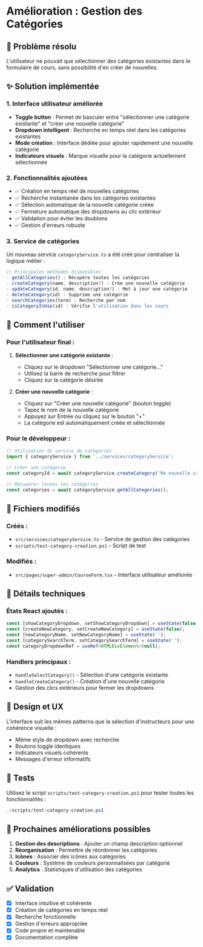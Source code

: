 # Amélioration : Gestion des Catégories

## 🎯 Problème résolu
L'utilisateur ne pouvait que sélectionner des catégories existantes dans le formulaire de cours, sans possibilité d'en créer de nouvelles.

## ✨ Solution implémentée

### 1. Interface utilisateur améliorée
- **Toggle button** : Permet de basculer entre "sélectionner une catégorie existante" et "créer une nouvelle catégorie"
- **Dropdown intelligent** : Recherche en temps réel dans les catégories existantes
- **Mode création** : Interface dédiée pour ajouter rapidement une nouvelle catégorie
- **Indicateurs visuels** : Marque visuelle pour la catégorie actuellement sélectionnée

### 2. Fonctionnalités ajoutées
- ✅ Création en temps réel de nouvelles catégories
- ✅ Recherche instantanée dans les catégories existantes
- ✅ Sélection automatique de la nouvelle catégorie créée
- ✅ Fermeture automatique des dropdowns au clic extérieur
- ✅ Validation pour éviter les doublons
- ✅ Gestion d'erreurs robuste

### 3. Service de catégories
Un nouveau service `categoryService.ts` a été créé pour centraliser la logique métier :

```typescript
// Principales méthodes disponibles
- getAllCategories() : Récupère toutes les catégories
- createCategory(name, description?) : Crée une nouvelle catégorie
- updateCategory(id, name, description?) : Met à jour une catégorie
- deleteCategory(id) : Supprime une catégorie
- searchCategories(term) : Recherche par nom
- isCategoryInUse(id) : Vérifie l'utilisation dans les cours
```

## 🚀 Comment l'utiliser

### Pour l'utilisateur final :
1. **Sélectionner une catégorie existante** :
   - Cliquez sur le dropdown "Sélectionner une catégorie..."
   - Utilisez la barre de recherche pour filtrer
   - Cliquez sur la catégorie désirée

2. **Créer une nouvelle catégorie** :
   - Cliquez sur "Créer une nouvelle catégorie" (bouton toggle)
   - Tapez le nom de la nouvelle catégorie
   - Appuyez sur Entrée ou cliquez sur le bouton "+"
   - La catégorie est automatiquement créée et sélectionnée

### Pour le développeur :
```typescript
// Utilisation du service de catégories
import { categoryService } from '../services/categoryService';

// Créer une catégorie
const categoryId = await categoryService.createCategory('Ma nouvelle catégorie');

// Récupérer toutes les catégories
const categories = await categoryService.getAllCategories();
```

## 📁 Fichiers modifiés

### Créés :
- `src/services/categoryService.ts` - Service de gestion des catégories
- `scripts/test-category-creation.ps1` - Script de test

### Modifiés :
- `src/pages/super-admin/CourseForm.tsx` - Interface utilisateur améliorée

## 🔧 Détails techniques

### États React ajoutés :
```typescript
const [showCategoryDropdown, setShowCategoryDropdown] = useState(false);
const [createNewCategory, setCreateNewCategory] = useState(false);
const [newCategoryName, setNewCategoryName] = useState('');
const [categorySearchTerm, setCategorySearchTerm] = useState('');
const categoryDropdownRef = useRef<HTMLDivElement>(null);
```

### Handlers principaux :
- `handleSelectCategory()` - Sélection d'une catégorie existante
- `handleCreateCategory()` - Création d'une nouvelle catégorie
- Gestion des clics extérieurs pour fermer les dropdowns

## 🎨 Design et UX

L'interface suit les mêmes patterns que la sélection d'instructeurs pour une cohérence visuelle :
- Même style de dropdown avec recherche
- Boutons toggle identiques
- Indicateurs visuels cohérents
- Messages d'erreur informatifs

## 🧪 Tests

Utilisez le script `scripts/test-category-creation.ps1` pour tester toutes les fonctionnalités :
```powershell
./scripts/test-category-creation.ps1
```

## 🚀 Prochaines améliorations possibles

1. **Gestion des descriptions** : Ajouter un champ description optionnel
2. **Réorganisation** : Permettre de réordonner les catégories
3. **Icônes** : Associer des icônes aux catégories
4. **Couleurs** : Système de couleurs personnalisées par catégorie
5. **Analytics** : Statistiques d'utilisation des catégories

## ✅ Validation

- [x] Interface intuitive et cohérente
- [x] Création de catégories en temps réel
- [x] Recherche fonctionnelle
- [x] Gestion d'erreurs appropriée
- [x] Code propre et maintenable
- [x] Documentation complète
